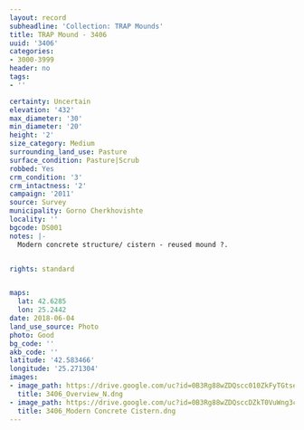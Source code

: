 ```yaml
---
layout: record
subheadline: 'Collection: TRAP Mounds'
title: TRAP Mound - 3406
uuid: '3406'
categories:
- 3000-3999
header: no
tags:
- ''

certainty: Uncertain
elevation: '432'
max_diameter: '30'
min_diameter: '20'
height: '2'
size_category: Medium
surrounding_land_use: Pasture
surface_condition: Pasture|Scrub
robbed: Yes
crm_condition: '3'
crm_intactness: '2'
campaign: '2011'
source: Survey
municipality: Gorno Cherkhovishte
locality: ''
bgcode: DS001
notes: |-
  Modern concrete structure/ cistern - reused mound ?.


rights: standard


maps:
  lat: 42.6285
  lon: 25.2442
date: 2018-06-04
land_use_source: Photo
photo: Good
bg_code: ''
akb_code: ''
latitude: '42.583466'
longitude: '25.271304'
images:
- image_path: https://drive.google.com/uc?id=0B3Rg88wZDQscc010ZkFyTGtseFk
  title: 3406_Overview_N.dng
- image_path: https://drive.google.com/uc?id=0B3Rg88wZDQsccDZkT0VuWng3cTg
  title: 3406_Modern Concrete Cistern.dng
---
```

